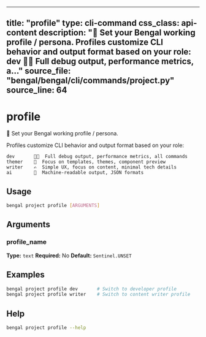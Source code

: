 
---
title: "profile"
type: cli-command
css_class: api-content
description: "👤 Set your Bengal working profile / persona.  Profiles customize CLI behavior and output format based on your role:      dev       👨‍💻  Full debug output, performance metrics, a..."
source_file: "bengal/bengal/cli/commands/project.py"
source_line: 64
---

# profile

👤 Set your Bengal working profile / persona.

Profiles customize CLI behavior and output format based on your role:

    dev       👨‍💻  Full debug output, performance metrics, all commands
    themer    🎨  Focus on templates, themes, component preview
    writer    ✍️  Simple UX, focus on content, minimal tech details
    ai        🤖  Machine-readable output, JSON formats


## Usage

```bash
bengal project profile [ARGUMENTS]
```

## Arguments

### profile_name

**Type:** `text`
**Required:** No
**Default:** `Sentinel.UNSET`



## Examples

```bash
bengal project profile dev       # Switch to developer profile
bengal project profile writer    # Switch to content writer profile
```



## Help

```bash
bengal project profile --help
```